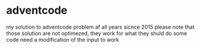 # adventcode
my solution to adventcode problem af all years sicnce 2015
please note that those solution are not optimezed, they work for what they shuld do some code need a modification of the input to work
